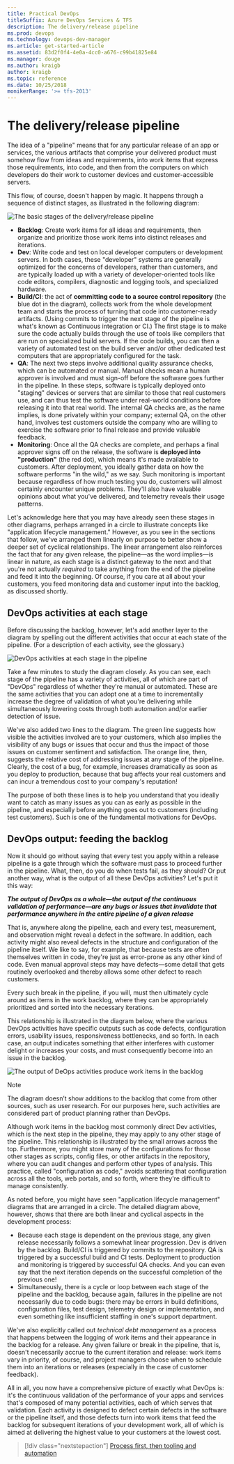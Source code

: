 ```yaml
---
title: Practical DevOps
titleSuffix: Azure DevOps Services & TFS
description: The delivery/release pipeline
ms.prod: devops
ms.technology: devops-dev-manager
ms.article: get-started-article
ms.assetid: 83d2f0f4-4e0a-4cc0-a676-c99b41825e84
ms.manager: douge
ms.author: kraigb
author: kraigb
ms.topic: reference
ms.date: 10/25/2018
monikerRange: '>= tfs-2013'
---
```


# The delivery/release pipeline

The idea of a "pipeline" means that for any particular release of an app or services, the various artifacts that comprise your delivered product must somehow flow from ideas and requirements, into  work items that express those requirements, into code, and then from the computers on which developers do their work to customer devices and customer-accessible servers.

This flow, of course, doesn't happen by magic. It happens through a sequence of distinct stages, as illustrated in the following diagram:

![The basic stages of the delivery/release pipeline](media/04-pipeline-01-basic.png)

- **Backlog**: Create work items for all ideas and requirements, then organize and prioritize those work items into distinct releases and iterations.
- **Dev**: Write code and test on local developer computers or development servers. In both cases, these "developer" systems are generally optimized for the concerns of developers, rather than customers, and are typically loaded up with a variety of developer-oriented tools like code editors, compilers, diagnostic and logging tools, and specialized hardware.
- **Build/CI**: the act of **committing code to a source control repository** (the blue dot in the diagram), collects work from the whole development team and starts the process of turning that code into customer-ready artifacts. (Using commits to trigger the next stage of the pipeline is what's known as Continuous integration or CI.) The first stage is to make sure the code actually builds through the use of tools like compilers that are run on specialized build servers. If the code builds, you can then a variety of automated test on the build server and/or other dedicated test computers that are appropriately configured for the task.
- **QA**: The next two steps involve additional quality assurance checks, which can be automated or manual. Manual checks mean a human approver is involved and must sign-off before the software goes further in the pipeline. In these steps, software is typically deployed onto "staging" devices or servers that are similar to those that real customers use, and can thus test the software under real-world conditions before releasing it into that real world. The internal QA checks are, as the name implies, is done privately within your company; external QA, on the other hand, involves test customers outside the company who are willing to exercise the software prior to final release and provide valuable feedback.
- **Monitoring**: Once all the QA checks are complete, and perhaps a final approver signs off on the release, the software is **deployed into "production"** (the red dot), which means it's made available to customers. After deployment, you ideally gather data on how the software performs "in the wild," as we say. Such monitoring is important because regardless of how much testing you do, customers will almost certainly encounter unique problems. They'll also have valuable opinions about what you've delivered, and telemetry reveals their usage patterns.

Let's acknowledge here that you may have already seen these stages in other diagrams, perhaps arranged in a circle to illustrate concepts like "application lifecycle management." However, as you see in the sections that follow, we've arranged them linearly on purpose to better show a deeper set of cyclical relationships. The linear arrangement also reinforces the fact that for any given release, the pipeline&mdash;as the word implies&mdash;is linear in nature, as each stage is a distinct gateway to the next and that you're not actually *required* to take anything from the end of the pipeline and feed it into the beginning. Of course, if you care at all about your customers, you feed monitoring data and customer input into the backlog, as discussed shortly.

## DevOps activities at each stage

Before discussing the backlog, however, let's add another layer to the diagram by spelling out the different activities that occur at each state of the pipeline. (For a description of each activity, see the glossary.)

![DevOps activities at each stage in the pipeline](media/04-pipeline-02-activities.png)

Take a few minutes to study the diagram closely. As you can see, each stage of the pipeline has a variety of activities, all of which are part of "DevOps" regardless of whether they're manual or automated. These are the same activities that you can adopt one at a time to incrementally increase the degree of validation of what you're delivering while simultaneously lowering costs through both automation and/or earlier detection of issue.

We've also added two lines to the diagram. The green line suggests how visible the activities involved are to your customers, which also implies the visibility of any bugs or issues that occur and thus the impact of those issues on customer sentiment and satisfaction. The orange line, then, suggests the relative cost of addressing issues at any stage of the pipeline. Clearly, the cost of a bug, for example, increases dramatically as soon as you deploy to production, because that bug affects your real customers and can incur a tremendous cost to your company's reputation!

The purpose of both these lines is to help you understand that you ideally want to catch as many issues as you can as early as possible in the pipeline, and especially before anything goes out to customers (including test customers). Such is one of the fundamental motivations for DevOps.

## DevOps output: feeding the backlog

Now it should go without saying that every test you apply within a release pipeline is a gate through which the software must pass to proceed further in the pipeline. What, then, do you do when tests fail, as they should? Or put another way, what is the output of all these DevOps activities? Let's put it this way:

_**The output of DevOps as a whole&mdash;the output of the continuous validation of performance&mdash;are any bugs or issues that invalidate that performance anywhere in the entire pipeline of a given release**_

That is, anywhere along the pipeline, each and every test, measurement, and observation might reveal a defect in the software. In addition, each activity might also reveal defects in the structure and configuration of the pipeline itself. We like to say, for example, that because tests are often themselves written in code, they're just as error-prone as any other kind of code. Even manual approval steps may have defects&mdash;some detail that gets routinely overlooked and thereby allows some other defect to reach customers.

Every such break in the pipeline, if you will, must then ultimately cycle around as items in the work backlog, where they can be appropriately prioritized and sorted into the necessary iterations.

This relationship is illustrated in the diagram below, where the various DevOps activities have specific outputs such as code defects, configuration errors, usability issues, responsiveness bottlenecks, and so forth. In each case, an output indicates something that either interferes with customer delight or increases your costs, and must consequently become into an issue in the backlog.

![The output of DeOps activities produce work items in the backlog](media/04-pipeline-03-activity-outputs.png)

> [!Note]
> The diagram doesn’t show additions to the backlog that come from other sources, such as user research. For our purposes here, such activities are considered part of product planning rather than DevOps.

Although work items in the backlog most commonly direct Dev activities, which is the next step in the pipeline, they may apply to any other stage of the pipeline. This relationship is illustrated by the small arrows across the top. Furthermore, you might store many of the configurations for those other stages as scripts, config files, or other artifacts in the repository, where you can audit changes and perform other types of analysis. This practice, called "configuration as code," avoids scattering that configuration across all the tools, web portals, and so forth, where they're difficult to manage consistently.

As noted before, you might have seen "application lifecycle management" diagrams that are arranged in a circle. The detailed diagram above, however, shows that there are both linear and cyclical aspects in the development process:

- Because each stage is dependent on the previous stage, any given release necessarily follows a somewhat linear progression. Dev is driven by the backlog. Build/CI is triggered by commits to the repository. QA is triggered by a successful build and CI tests. Deployment to production and monitoring is triggered by successful QA checks. And you can even say that the next iteration depends on the successful completion of the previous one!
- Simultaneously, there is a cycle or loop between each stage of the pipeline and the backlog, because again, failures in the pipeline are not necessarily due to code bugs: there may be errors in build definitions, configuration files, test design, telemetry design or implementation, and even something like insufficient staffing in one's support department.

We've also explicitly called out *technical debt management* as a process that happens between the logging of work items and their appearance in the backlog for a release. Any given failure or break in the pipeline, that is, doesn't necessarily accrue to the current iteration and release: work items vary in priority, of course, and project managers choose when to schedule them into an iterations or releases (especially in the case of customer feedback).

All in all, you now have a comprehensive picture of exactly what DevOps is: it's the continuous validation of the performance of your apps and services that's composed of many potential activities, each of which serves that validation. Each activity is designed to defect certain defects in the software or the pipeline itself, and those defects turn into work items that feed the backlog for subsequent iterations of your development work, all of which is aimed at delivering the highest value to your customers at the lowest cost.

> [!div class="nextstepaction"]
> [Process first, then tooling and automation](azure-devops-guide-for-managers-05-process-then-automation.md)
